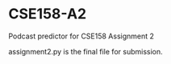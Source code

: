 # CSE158-A2
Podcast predictor for CSE158 Assignment 2

assignment2.py is the final file for submission. 
